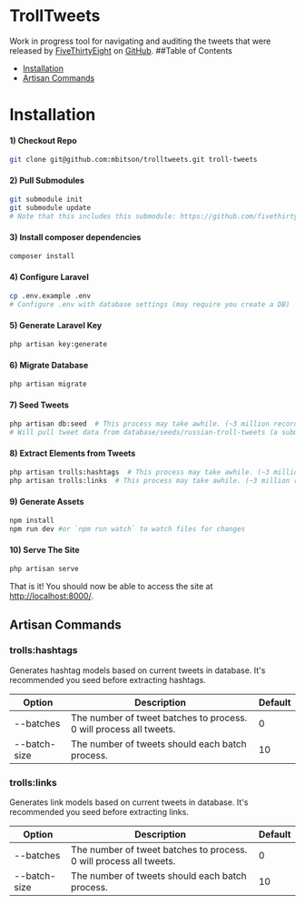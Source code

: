 # TrollTweets
Work in progress tool for navigating and auditing the tweets that were released by [FiveThirtyEight](https://fivethirtyeight.com/features/why-were-sharing-3-million-russian-troll-tweets/) on [GitHub](https://github.com/fivethirtyeight/russian-troll-tweets/).
##Table of Contents
* [Installation](#installation)
* [Artisan Commands](#artisan-commands)
    
# Installation
#### 1) Checkout Repo
```bash
git clone git@github.com:mbitson/trolltweets.git troll-tweets
```
#### 2) Pull Submodules
```bash
git submodule init
git submodule update
# Note that this includes this submodule: https://github.com/fivethirtyeight/russian-troll-tweets/
```
#### 3) Install composer dependencies
```bash
composer install
```
#### 4) Configure Laravel
```bash
cp .env.example .env
# Configure .env with database settings (may require you create a DB)
```
#### 5) Generate Laravel Key
```bash
php artisan key:generate
```
#### 6) Migrate Database
```bash
php artisan migrate
```
#### 7) Seed Tweets
```bash
php artisan db:seed  # This process may take awhile. (~3 million records)
# Will pull tweet data from database/seeds/russian-troll-tweets (a submodule of this repo)
```
#### 8) Extract Elements from Tweets
```bash
php artisan trolls:hashtags  # This process may take awhile. (~3 million records)
php artisan trolls:links  # This process may take awhile. (~3 million records)
```
#### 9) Generate Assets
```bash
npm install
npm run dev #or `npm run watch` to watch files for changes
```
#### 10) Serve The Site
```bash
php artisan serve
```
That is it! You should now be able to access the site at [http://localhost:8000/](http://localhost:8000/).

## Artisan Commands
### trolls:hashtags
Generates hashtag models based on current tweets in database. It's recommended you seed before extracting hashtags.

| Option | Description | Default |
| --- | --- | --- |
| --batches | The number of tweet batches to process. 0 will process all tweets. | 0 |
| --batch-size | The number of tweets should each batch process. | 10 |

### trolls:links
Generates link models based on current tweets in database. It's recommended you seed before extracting links.

| Option | Description | Default |
| --- | --- | --- |
| --batches | The number of tweet batches to process. 0 will process all tweets. | 0 |
| --batch-size | The number of tweets should each batch process. | 10 |